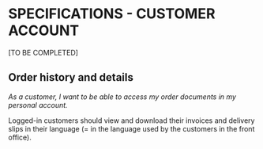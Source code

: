 # **SPECIFICATIONS - CUSTOMER ACCOUNT**


[TO BE COMPLETED]

## Order history and details

_As a customer, I want to be able to access my order documents in my personal account._

Logged-in customers should view and download their invoices and delivery slips in their language (= in the language used by the customers in the front office).
